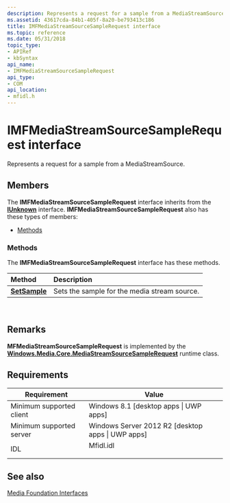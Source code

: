 ```yaml
---
description: Represents a request for a sample from a MediaStreamSource.
ms.assetid: 43617cda-84b1-405f-8a20-be793413c186
title: IMFMediaStreamSourceSampleRequest interface
ms.topic: reference
ms.date: 05/31/2018
topic_type: 
- APIRef
- kbSyntax
api_name: 
- IMFMediaStreamSourceSampleRequest
api_type: 
- COM
api_location: 
- mfidl.h
---
```


# IMFMediaStreamSourceSampleRequest interface

Represents a request for a sample from a MediaStreamSource.

## Members

The **IMFMediaStreamSourceSampleRequest** interface inherits from the [**IUnknown**](/windows/win32/api/unknwn/nn-unknwn-iunknown) interface. **IMFMediaStreamSourceSampleRequest** also has these types of members:

-   [Methods](#methods)

### Methods

The **IMFMediaStreamSourceSampleRequest** interface has these methods.



| Method                                                           | Description                                             |
|:-----------------------------------------------------------------|:--------------------------------------------------------|
| [**SetSample**](imfmediastreamsourcesamplerequest-setsample.md) | Sets the sample for the media stream source.<br/> |



 

## Remarks

**MFMediaStreamSourceSampleRequest** is implemented by the [**Windows.Media.Core.MediaStreamSourceSampleRequest**](/uwp/api/Windows.Media.Core.MediaStreamSourceSampleRequest?view=winrt-19041) runtime class.

## Requirements



| Requirement | Value |
|-------------------------------------|--------------------------------------------------------------------------------------|
| Minimum supported client<br/> | Windows 8.1 \[desktop apps \| UWP apps\]<br/>                                  |
| Minimum supported server<br/> | Windows Server 2012 R2 \[desktop apps \| UWP apps\]<br/>                       |
| IDL<br/>                      | <dl> <dt>Mfidl.idl</dt> </dl> |



## See also

<dl> <dt>

[Media Foundation Interfaces](media-foundation-interfaces.md)
</dt> </dl>

 

 
